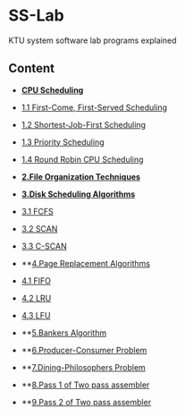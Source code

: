 # SS-Lab

KTU system software lab programs explained
## Content

- **[CPU Scheduling](https://github.com/Ajil5467/SS-Lab/tree/master/1.CPU%20Scheduling%20Algorithms)**

 - [1.1 First-Come, First-Served Scheduling ](https://github.com/Ajil5467/SS-Lab/tree/master/1.CPU%20Scheduling%20Algorithms/FCFS)

 - [1.2 Shortest-Job-First Scheduling](https://github.com/Ajil5467/SS-Lab/tree/master/1.CPU%20Scheduling%20Algorithms/SJFS)

 - [1.3 Priority Scheduling](https://github.com/Ajil5467/SS-Lab/tree/master/1.CPU%20Scheduling%20Algorithms/Priority%20Scheduling)

- [ 1.4 Round Robin CPU Scheduling](https://github.com/Ajil5467/SS-Lab/tree/master/1.CPU%20Scheduling%20Algorithms/Round%20Robin%20CPU%20Scheduling)

 
- **[2.File Organization Techniques](https://github.com/Ajil5467/SS-Lab/tree/master/2.File%20Organization%20Techniques)**

- **[3.Disk Scheduling Algorithms](https://github.com/Ajil5467/SS-Lab/tree/master/3.Disk%20Scheduling%20Algorithms)**

 - [3.1 FCFS](https://github.com/Ajil5467/SS-Lab/tree/master/3.Disk%20Scheduling%20Algorithms/FCFS) 

- [ 3.2 SCAN](https://github.com/Ajil5467/SS-Lab/tree/master/3.Disk%20Scheduling%20Algorithms/SCAN)

 - [3.3 C-SCAN](https://github.com/Ajil5467/SS-Lab/tree/master/3.Disk%20Scheduling%20Algorithms/C-SCAN) 

- **[4.Page Replacement Algorithms](https://github.com/Ajil5467/SS-Lab/tree/master/4.Page%20Replacement%20Algorithms) 

 - [4.1 FIFO](https://github.com/Ajil5467/SS-Lab/tree/master/4.Page%20Replacement%20Algorithms/FIFO)

 - [4.2 LRU](https://github.com/Ajil5467/SS-Lab/tree/master/4.Page%20Replacement%20Algorithms/LRU)

 - [4.3 LFU](https://github.com/Ajil5467/SS-Lab/tree/master/4.Page%20Replacement%20Algorithms/LFU)
- **[5.Bankers Algorithm](https://github.com/Ajil5467/SS-Lab/tree/master/5.Bankers%20Algorithm)

- **[6.Producer-Consumer Problem](https://github.com/Ajil5467/SS-Lab/tree/master/6.Producer-Consumer%20Problem) 

- **[7.Dining-Philosophers Problem](https://github.com/Ajil5467/SS-Lab/tree/master/6.Producer-Consumer%20Problem)

- **[8.Pass 1 of Two pass assembler](https://github.com/Ajil5467/SS-Lab/tree/master/8.Pass%201%20of%20Two%20pass%20assembler) 

- **[9.Pass 2 of Two pass assembler](https://github.com/Ajil5467/SS-Lab/tree/master/9.Pass%202%20of%20Two%20pass%20assembler)

